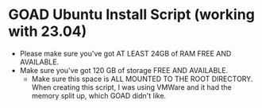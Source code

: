 # GOAD Ubuntu Install Script (working with 23.04)

- Please make sure you've got AT LEAST 24GB of RAM FREE AND AVAILABLE.
- Make sure you've got 120 GB of storage FREE AND AVAILABLE.
  - Make sure this space is ALL MOUNTED TO THE ROOT DIRECTORY. When creating this script, I was using VMWare and it had the memory split up, which GOAD didn't like. 
